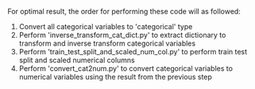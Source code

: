 For optimal result, the order for performing these code will as followed:
1. Convert all categorical variables to 'categorical' type
2. Perform 'inverse_transform_cat_dict.py' to extract dictionary to transform and inverse transform categorical variables
3. Perform 'train_test_split_and_scaled_num_col.py' to perform train test split and scaled numerical columns
4. Perform 'convert_cat2num.py' to convert categorical variables to numerical variables using the result from the previous step
